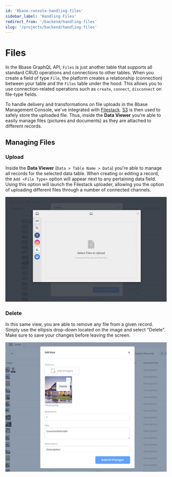 ```yaml
---
id: '8base-console-handling-files'
sidebar_label: 'Handling Files'
redirect_from: '/backend/handling-files'
slug: '/projects/backend/handling-files'
---
```


# Files

In the 8base GraphQL API, `Files` is just another table that supports all standard CRUD operations and connections to other tables. When you create a field of type `File`, the platform creates a relationship (connection) between your table and the `Files` table under the hood. This allows you to use connection-related operations such as `create`, `connect`, `disconnect` on file-type fields.

To handle delivery and transformations on file uploads in the 8base Management Console, we've integrated with [Filestack](https://www.filestack.com/). [S3](https://aws.amazon.com/s3/) is then used to safely store the uploaded file. Thus, inside the **Data Viewer** you're able to easily manage files (pictures and documents) as they are attached to different records.

## Managing Files

### Upload

Inside the **Data Viewer** (`Data > Table Name > Data`) you're able to manage all records for the selected data table. When creating or editing a record, the `Add <File Type>` option will appear next to any pertaining data field. Using this option will launch the Filestack uploader, allowing you the option of uploading different files through a number of connected channels.

![Data Viewer uploader with connected channels](./images/data-viewer-upload.png)

### Delete

In this same view, you are able to remove any file from a given record. Simply use the ellipsis drop-down located on the image and select "Delete". Make sure to save your changes before leaving the screen.

![Delete files from a specific record](./images/data-viewer-file-delete.png)
